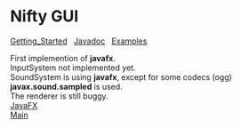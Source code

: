 # Nifty GUI

[Getting_Started](../documentation/Getting_Started.md) &nbsp; [Javadoc](../documentation/Getting_Started.md) &nbsp; [Examples](../documentation/Getting_Started.md)

First implemention of **javafx**.
<br>InputSystem not implemented yet.
<br>SoundSystem is using **javafx**, except for some codecs (ogg) **javax.sound.sampled** is used.
<br>The renderer is still buggy.
<br>[JavaFX](https://openjfx.io/)
<br>[Main](../README.md)
